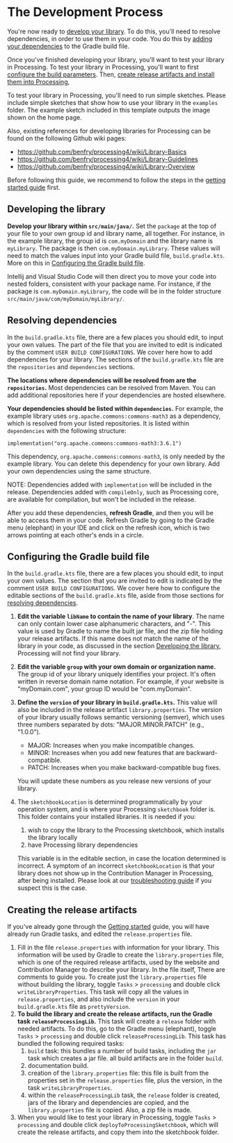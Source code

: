 # The Development Process

You're now ready to [develop your library](#developing-the-library). To do this, you'll need to resolve dependencies,
in order to use them in your code. You do this by [adding your dependencies](#resolving-dependencies) 
to the Gradle build file.

Once you've finished developing your library, you'll want to test your library in Processing.
To test your library in Processing, you'll want to first 
[configure the build parameters](#configuring-the-gradle-build-file).
Then, [create release artifacts and install them into Processing](#creating-the-release-artifacts),

To test your library in Processing, you'll need to run simple sketches. Please include simple 
sketches that show how to use your library in the `examples` folder. The example sketch included
in this template outputs the image shown on the home page.

Also, existing references for developing libraries for Processing can be found on the following Github wiki pages:
- https://github.com/benfry/processing4/wiki/Library-Basics
- https://github.com/benfry/processing4/wiki/Library-Guidelines
- https://github.com/benfry/processing4/wiki/Library-Overview

Before following this guide, we recommend to follow the steps in the [getting started guide](getting-started.md)
first.


## Developing the library
**Develop your library within `src/main/java/`.** Set the `package` at the top of your file to your
own group id and library name, all together. For instance, in the example library, the group id is
`com.myDomain` and the library name is `myLibrary`. The package is then `com.myDomain.myLibrary`.
These values will need to match the values input into your Gradle build file, `build.gradle.kts`.
More on this in [Configuring the Gradle build file](#configuring-the-gradle-build-file).

Intellij and Visual Studio Code will then direct you to move your code into nested folders, consistent
with your package name. For instance, if the package is `com.myDomain.myLibrary`, the code will
be in the folder structure `src/main/java/com/myDomain/myLibrary/`.


## Resolving dependencies
In the `build.gradle.kts` file, there are a few places you should edit, to input your own values.
The part of the file that you are invited to edit is indicated by the comment 
`USER BUILD CONFIGURATIONS`. We cover here how to add dependencies for your library. The 
sections of the `build.gradle.kts` file are the `repositories` and `dependencies` sections.

**The locations where dependencies will be resolved from are the `repositories`.** Most
dependencies can be resolved from Maven. You can add additional repositories here if
your dependencies are hosted elsewhere. 

**Your dependencies should be listed within `dependencies`.** For example, the example
library uses `org.apache.commons:commons-math3` as a dependency, which is resolved from
your listed repositories. It is listed within `dependencies` with the following structure:
```
implementation("org.apache.commons:commons-math3:3.6.1")
```

This dependency, `org.apache.commons:commons-math3`, is only needed by the example library. 
You can delete this dependency for your own library. 
Add your own dependencies using the same structure.

NOTE: Dependencies added with `implementation` will be included in the release. Dependencies
added with `compileOnly`, such as Processing core, are available for compilation, but won't
be included in the release.

After you add these dependencies, **refresh Gradle**, and then you will be able to access them
in your code. Refresh Gradle by going to the Gradle menu (elephant) in your IDE
and click on the refresh icon, which is two arrows pointing at each other's ends in a circle.


## Configuring the Gradle build file
In the `build.gradle.kts` file, there are a few places you should edit, to input your own values.
The section that you are invited to edit is indicated by the comment `USER BUILD CONFIGURATIONS`.
We cover here how to configure the editable sections of the `build.gradle.kts` file, aside from
those sections for [resolving dependencies](#resolving-dependencies).

1. **Edit the variable `libName` to contain the name of your library**. The name can only contain
   lower case alphanumeric characters, and "-". 
   This value is used by Gradle to name the built jar file, and the zip file holding
   your release artifacts. If this name does not match the name of the library in your code, 
   as discussed in the section [Developing the library](#developing-the-library),
   Processing will not find your library.
2. **Edit the variable `group` with your own domain or organization name.** The group id 
   of your library uniquely identifies your project. It's often written in reverse domain name 
   notation. For example, if your website is "myDomain.com", your group ID would be "com.myDomain".
3. **Define the `version` of your library in `build.gradle.kts`.** This value will also be
   included in the release artifact `library.properties`. The version of your library usually 
   follows semantic versioning (semver), which uses three numbers separated by dots: 
   "MAJOR.MINOR.PATCH" (e.g., "1.0.0").
   - MAJOR: Increases when you make incompatible changes.
   - MINOR: Increases when you add new features that are backward-compatible.
   - PATCH: Increases when you make backward-compatible bug fixes.
   
   You will update these numbers as you release new versions of your library.
4. The `sketchbookLocation` is determined programmatically by your operation system, and is
   where your Processing `sketchbook` folder is. This folder contains your installed libraries.
   It is needed if you:
   1. wish to copy the library to the Processing sketchbook, which installs the library locally
   2. have Processing library dependencies
   
   This variable is in the editable section, in case the location determined is incorrect. A 
   symptom of an incorrect `sketchbookLocation` is that your library does not show up in the
   Contribution Manager in Processing, after being installed. Please look at our 
   [troubleshooting guide](troubleshooting.md) if you suspect this is the case.


## Creating the release artifacts
If you've already gone through the [Getting started](getting-started.md#first-steps) guide, you will have
already run Gradle tasks, and edited the `release.properties` file.

1. Fill in the file `release.properties` with information for your library. This information will be
   used by Gradle to create the `library.properties` file, which is one of the required release 
   artifacts, used by the website and Contribution Manager to describe your library. In the file itself,
   There are comments to guide you. To create just the `library.properties` file without building the
   library, toggle `Tasks` > `processing` and double click `writeLibraryProperties`. This task will
   copy all the values in `release.properties`, and also include the `version` in your `build.gradle.kts`
   file as `prettyVersion`.
2. **To build the library and create the release artifacts, run the Gradle task `releaseProcessingLib`.**
   This task will create a `release` folder with needed artifacts. To do this, go to the Gradle menu 
   (elephant), toggle `Tasks` > `processing` and double click `releaseProcessingLib`. This task 
   has bundled the following required tasks:
   1. `build` task: this bundles a number of build tasks, including the `jar` task which creates a
      jar file. all build artifacts are in the folder `build`.
   2. documentation build.
   3. creation of the `library.properties` file: this file is built from the properties set in the
      `release.properties` file, plus the version, in the task `writeLibraryProperties`.
   4. within the `releaseProcessingLib` task, the `release` folder is created, jars of the library and
      dependencies are copied, and the `library.properties` file is copied. Also, a zip file is made.
3. When you would like to test your library in Processing, toggle `Tasks` > `processing` and double click
   `deployToProcessingSketchbook`, which will create the release artifacts, and copy them into the 
   sketchbook folder.
